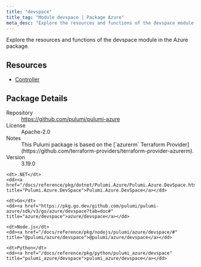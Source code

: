```yaml
---
title: "devspace"
title_tag: "Module devspace | Package Azure"
meta_desc: "Explore the resources and functions of the devspace module in the Azure package."
---
```


<!-- WARNING: this file was generated by Pulumi Docs Generator. -->
<!-- Do not edit by hand unless you're certain you know what you are doing! -->

Explore the resources and functions of the devspace module in the Azure package.

<h2 id="resources">Resources</h2>
<ul class="api">
    <li><a href="controller" title="Controller"><span class="symbol resource"></span>Controller</a></li>
</ul>

<h2 id="package-details">Package Details</h2>
<dl class="package-details">
	<dt>Repository</dt>
	<dd><a href="https://github.com/pulumi/pulumi-azure">https://github.com/pulumi/pulumi-azure</a></dd>
	<dt>License</dt>
	<dd>Apache-2.0</dd>
	<dt>Notes</dt>
	<dd>This Pulumi package is based on the [`azurerm` Terraform Provider](https://github.com/terraform-providers/terraform-provider-azurerm).</dd>
	<dt>Version</dt>
	<dd>3.19.0</dd>
</dl>



<dl class="tabular">

    <dt>.NET</dt>
    <dd><a href="/docs/reference/pkg/dotnet/Pulumi.Azure/Pulumi.Azure.DevSpace.html" title="Pulumi.Azure.DevSpace">Pulumi.Azure.DevSpace</a></dd>

    <dt>Go</dt>
    <dd><a href="https://pkg.go.dev/github.com/pulumi/pulumi-azure/sdk/v3/go/azure/devspace?tab=doc#" title="azure/devspace">azure/devspace</a></dd>

    <dt>Node.js</dt>
    <dd><a href="/docs/reference/pkg/nodejs/pulumi/azure/devspace/#" title="@pulumi/azure/devspace">@pulumi/azure/devspace</a></dd>

    <dt>Python</dt>
    <dd><a href="/docs/reference/pkg/python/pulumi_azure/devspace" title="pulumi_azure/devspace">pulumi_azure/devspace</a></dd>

</dl>

